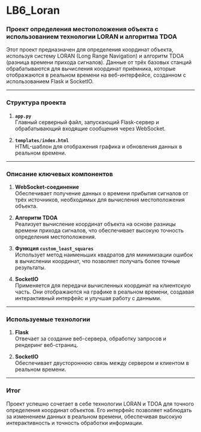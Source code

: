 # LB6_Loran

### Проект определения местоположения объекта с использованием технологии LORAN и алгоритма TDOA

Этот проект предназначен для определения координат объекта, используя систему LORAN (Long Range Navigation) и алгоритм TDOA (разница времени прихода сигналов). Данные от трёх базовых станций обрабатываются для вычисления координат приёмника, которые отображаются в реальном времени на веб-интерфейсе, созданном с использованием Flask и SocketIO.

---

### Структура проекта

1. **`app.py`**  
   Главный серверный файл, запускающий Flask-сервер и обрабатывающий входящие сообщения через WebSocket.

2. **`templates/index.html`**  
   HTML-шаблон для отображения графика и обновления данных в реальном времени.

---

### Описание ключевых компонентов

1. **WebSocket-соединение**  
   Обеспечивает получение данных о времени прибытия сигналов от трёх источников, необходимых для вычисления местоположения объекта.

2. **Алгоритм TDOA**  
   Реализует вычисление координат объекта на основе разницы времени прихода сигналов, что обеспечивает высокую точность определения местоположения.

3. **Функция `custom_least_squares`**  
   Использует метод наименьших квадратов для минимизации ошибок в вычислении координат, что позволяет получать более точные результаты.

4. **SocketIO**  
   Применяется для передачи вычисленных координат на клиентскую часть. Они отображаются на графике в реальном времени, создавая интерактивный интерфейс и улучшая работу с данными.

---

### Используемые технологии

1. **Flask**  
   Отвечает за создание веб-сервера, обработку запросов и рендеринг веб-страниц.

2. **SocketIO**  
   Обеспечивает двустороннюю связь между сервером и клиентом в реальном времени.

---

### Итог

Проект успешно сочетает в себе технологии LORAN и TDOA для точного определения координат объектов. Его интерфейс позволяет наблюдать за изменением данных в реальном времени, обеспечивая высокую интерактивность и точность обработки информации.